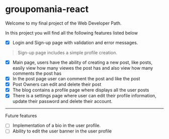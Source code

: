 # groupomania-react

Welcome to my final project of the Web Developer Path.

In this project you will find all the following features listed below

- [x] Login and Sign-up page with validation and error messages.
> Sign-up page includes a simple profile creation.
- [x] Main page, users have the ability of creating a new post, like posts, easily view how many viewes the post has and also view how many comments the post has
- [x] In the post page user can comment the post and like the post
- [x] Post Owners can edit and delete their post
- [x] The blog contains a profile page where displays all the user posts
- [x] There is a settings page where user can edit their profile information, update their password and delete their account.

---
Future features 
- [ ] Implementation of a bio in the user profile.
- [ ] Ability to edit the user banner in the user profile

